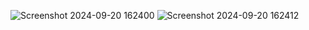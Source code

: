 ![Screenshot 2024-09-20 162400](https://github.com/user-attachments/assets/9143bb34-75fc-4bb7-b4ba-e5922a51de82)
![Screenshot 2024-09-20 162412](https://github.com/user-attachments/assets/072dc708-c8b7-41dc-a3fd-bb361dea447c)
